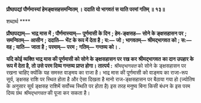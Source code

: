 **प्रौष्ठपद्यां पौर्णमास्यां हेमङ्क्षसहसमन्वितम् ।** **ददाति यो भागवतं स याति परमां गतिम् ॥ १३॥** 

शब्दार्थ **** 

**प्रौष्ठपद्याम्—** **भाद्र मास में** **; पौर्णमास्याम्—** **पूर्णमासी के दिन** **; हेम-ङ्क्षसह—** **सोने के ङ्क्षसहासन पर** **; समन्वितम्—** **आसीन** **;** **ददाति—** **भेंट के रूप में देता है** **; य:—** **जो** **; भागवतम्—** **श्रीमद्भागवत को** **; स:—** **वह** **; याति—** **जाता है** **; परमाम्—** **परम** **;** **गतिम्—** **गन्तव्य को।** **.** 

**यदि कोई व्यक्ति भाद्र मास की पूर्णमासी को सोने के ङ्क्षसहासन पर रख कर** **श्रीमद्भागवत** **का दान उपहार के रूप में देता है, तो उसे परम दिव्य गन्तव्य प्राप्त होगा।** **तात्पर्य :** *श्रीमद्भागवत* को सोने के ङ्क्षसहासन पर रखना चाहिए क्योंकि यह समस्त वाङ्मय का राजा है। भाद्र मास की पूर्णमासी को वाङ्मय का राजा-रूप सूर्य, ङ्क्षसह राशि पर स्थित होता है और ऐसा दिखता है मानो राज-ङ्क्षसहासन पर बैठाया गया हो (ज्योतिष के अनुसार सूर्य ङ्क्षसह राशिमें सर्वोच्च स्थिति पर होता है) इस तरह मनुष्य बिना किसी बंधन के इस परम दिव्य ग्रंथ *श्रीमद्भागवत* की पूजा कर सकता है।  